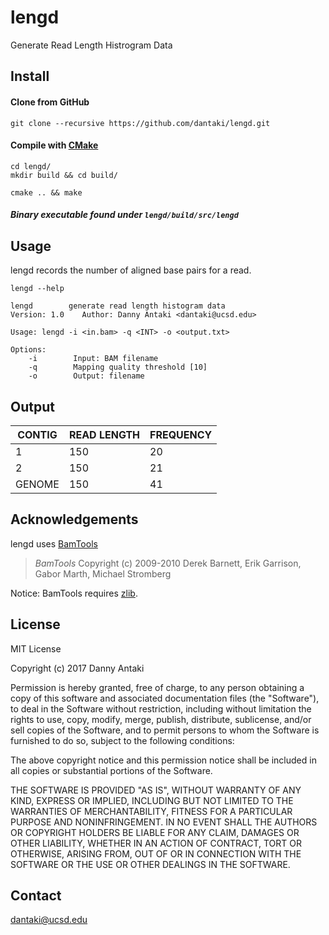 # lengd
Generate Read Length Histrogram Data

## Install

#### Clone from GitHub

```
git clone --recursive https://github.com/dantaki/lengd.git
```

#### Compile with [CMake](https://cmake.org/)

```
cd lengd/
mkdir build && cd build/

cmake .. && make 
```

##### Binary executable found under `lengd/build/src/lengd`

## Usage 

lengd records the number of aligned base pairs for a read. 

`lengd --help`

```
lengd        generate read length histogram data
Version: 1.0    Author: Danny Antaki <dantaki@ucsd.edu>

Usage: lengd -i <in.bam> -q <INT> -o <output.txt>

Options:
    -i        Input: BAM filename
    -q        Mapping quality threshold [10]
    -o        Output: filename
```

## Output

| CONTIG | READ LENGTH | FREQUENCY |
| ------ | ----------- | --------  |
|   1    |     150     |    20     |
|   2    |     150     |    21     | 
| GENOME |     150     |    41     | 

## Acknowledgements

lengd uses [BamTools](https://github.com/pezmaster31/bamtools)

> *BamTools*
> Copyright (c) 2009-2010 Derek Barnett, Erik Garrison, Gabor Marth, Michael Stromberg

Notice: BamTools requires [zlib](http://zlib.net/).

## License

MIT License

Copyright (c) 2017 Danny Antaki

Permission is hereby granted, free of charge, to any person obtaining a copy
of this software and associated documentation files (the "Software"), to deal
in the Software without restriction, including without limitation the rights
to use, copy, modify, merge, publish, distribute, sublicense, and/or sell
copies of the Software, and to permit persons to whom the Software is
furnished to do so, subject to the following conditions:

The above copyright notice and this permission notice shall be included in all
copies or substantial portions of the Software.

THE SOFTWARE IS PROVIDED "AS IS", WITHOUT WARRANTY OF ANY KIND, EXPRESS OR
IMPLIED, INCLUDING BUT NOT LIMITED TO THE WARRANTIES OF MERCHANTABILITY,
FITNESS FOR A PARTICULAR PURPOSE AND NONINFRINGEMENT. IN NO EVENT SHALL THE
AUTHORS OR COPYRIGHT HOLDERS BE LIABLE FOR ANY CLAIM, DAMAGES OR OTHER
LIABILITY, WHETHER IN AN ACTION OF CONTRACT, TORT OR OTHERWISE, ARISING FROM,
OUT OF OR IN CONNECTION WITH THE SOFTWARE OR THE USE OR OTHER DEALINGS IN THE
SOFTWARE.

## Contact

dantaki@ucsd.edu
